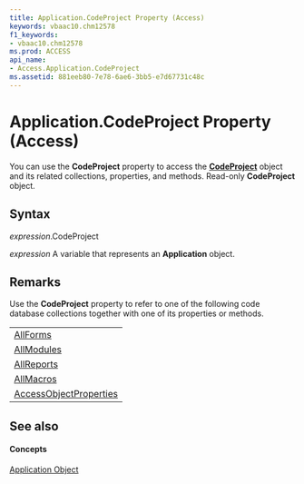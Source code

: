 ```yaml
---
title: Application.CodeProject Property (Access)
keywords: vbaac10.chm12578
f1_keywords:
- vbaac10.chm12578
ms.prod: ACCESS
api_name:
- Access.Application.CodeProject
ms.assetid: 881eeb80-7e78-6ae6-3bb5-e7d67731c48c
---
```



# Application.CodeProject Property (Access)

You can use the  **CodeProject** property to access the **[CodeProject](codeproject-object-access.md)** object and its related collections, properties, and methods. Read-only **CodeProject** object.


## Syntax

 _expression_.CodeProject

 _expression_ A variable that represents an **Application** object.


## Remarks

Use the  **CodeProject** property to refer to one of the following code database collections together with one of its properties or methods.


||
|:-----|
|[AllForms](allforms-object-access.md)|
|[AllModules](allmodules-object-access.md)|
|[AllReports](allreports-object-access.md)|
|[AllMacros](allmacros-object-access.md)|
|[AccessObjectProperties](accessobjectproperties-object-access.md)|

## See also


#### Concepts


[Application Object](application-object-access.md)

